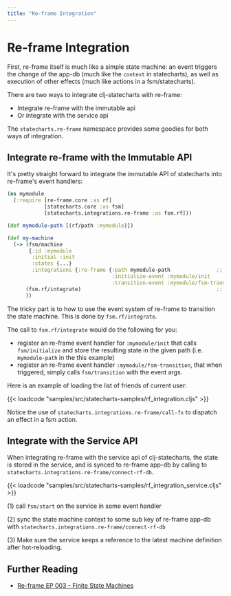 ```yaml
---
title: "Re-frame Integration"
---
```


# Re-frame Integration

First, re-frame itself is much like a simple state machine: an event triggers
the change of the app-db (much like the `context` in statecharts), as
well as execution of other effects (much like actions in a
fsm/statecharts).

There are two ways to integrate clj-statecharts with re-frame:

* Integrate re-frame with the immutable api
* Or integrate with the service api

The `statecharts.re-frame` namespace provides some goodies for
both ways of integration.

## Integrate re-frame with the Immutable API

It's pretty straight forward to integrate the immutable API of
statecharts into re-frame's event handlers:

```clojure
(ns mymodule
  (:require [re-frame.core :as rf]
            [statecharts.core :as fsm]
            [statecharts.integrations.re-frame :as fsm.rf]))

(def mymodule-path [(rf/path :mymodule)])

(def my-machine
  (-> (fsm/machine
       {:id :mymodule
        :initial :init
        :states {...}
        :integrations {:re-frame {:path mymodule-path               ;; (1)
                                  :initialize-event :mymodule/init
                                  :transition-event :mymodule/fsm-transition}}})
      (fsm.rf/integrate)                                            ;; (2)
      ))
```

The tricky part is to how to use the event system of re-frame to transition the state machine. This is done by `fsm.rf/integrate`.

The call to `fsm.rf/integrate` would do the following for you:
- register an re-frame event handler for `:mymodule/init` that calls `fsm/initialize` and store the
  resulting state in the given path (i.e. `mymodule-path` in the this example)
- register an re-frame event handler `:mymodule/fsm-transition`, that when triggered,
  simply calls `fsm/transition` with the event args.

Here is an example of loading the list of friends of current user:

{{< loadcode "samples/src/statecharts-samples/rf_integration.cljs" >}}

Notice the use of `statecharts.integrations.re-frame/call-fx` to dispatch an effect in a fsm action.

## Integrate with the Service API

When integrating re-frame with the service api of clj-statecharts, the
state is stored in the service, and is synced to re-frame app-db by
calling to `statecharts.integrations.re-frame/connect-rf-db`.

{{< loadcode "samples/src/statecharts-samples/rf_integration_service.cljs" >}}

(1) call `fsm/start` on the service in some event handler

(2) sync the state machine context to some sub key of re-frame app-db
with `statecharts.integrations.re-frame/connect-rf-db`

(3) Make sure the service keeps a reference to the latest machine
definition after hot-reloading.

## Further Reading

* [Re-frame EP 003 - Finite State Machines](https://github.com/day8/re-frame/blob/v1.1.0/docs/EPs/005-StateMachines.md)
